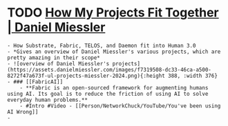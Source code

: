 # TODO [How My Projects Fit Together | Daniel Miessler](https://danielmiessler.com/blog/how-my-projects-fit-together)
	- How Substrate, Fabric, TELOS, and Daemon fit into Human 3.0
	- *Gives an overview of Daniel Miessler's various projects, which are pretty amazing in their scope*
	- ![overview of Daniel Miessler's projects](https://assets.danielmiessler.com/images/f7319508-dc33-46ca-a500-8272f47a673f-ul-projects-miessler-2024.png){:height 388, :width 376}
	- ### [[FabricAI]]
		- **Fabric is an open-sourced framework for augmenting humans using AI. Its goal is to reduce the friction of using AI to solve everyday human problems.**
		- #Intro #Video - [[Person/NetworkChuck/YouTube/You've been using AI Wrong]]
	-